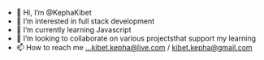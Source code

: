- 👋 Hi, I’m @KephaKibet
- 👀 I’m interested in full stack development 
- 🌱 I’m currently learning Javascript 
- 💞️ I’m looking to collaborate on various projectsthat support my learning 
- 📫 How to reach me ...kibet.kepha@live.com / kibet.kepha@gmail.com 

<!---
KephaKibet/KephaKibet is a ✨ special ✨ repository because its `README.md` (this file) appears on your GitHub profile.
You can click the Preview link to take a look at your changes.
--->
